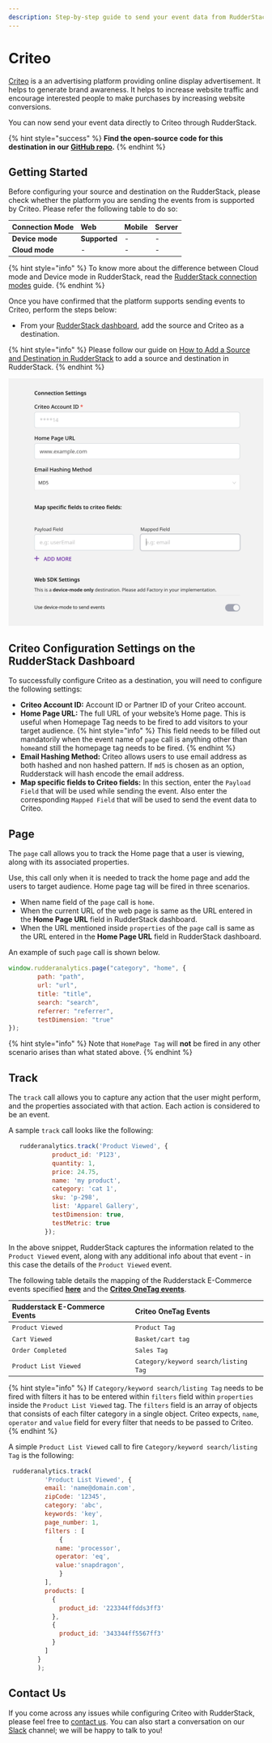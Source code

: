 ```yaml
---
description: Step-by-step guide to send your event data from RudderStack to Criteo.
---
```


# Criteo

[Criteo](https://www.criteo.com/) is a an advertising platform providing online display advertisement. It helps to generate brand awareness. It helps to increase website traffic and encourage interested people to make purchases by increasing website conversions.

You can now send your event data directly to Criteo through RudderStack.

{% hint style="success" %}
**Find the open-source code for this destination in our** [**GitHub repo**](https://github.com/rudderlabs/rudder-sdk-js/tree/production/integrations)**.**
{% endhint %}

## Getting Started

Before configuring your source and destination on the RudderStack, please check whether the platform you are sending the events from is supported by Criteo. Please refer the following table to do so:

| **Connection Mode** | **Web** | **Mobile** | **Server** |
| :--- | :--- | :--- | :--- |
| **Device mode** | **Supported** | - | - |
| **Cloud mode** | -| - | - |

{% hint style="info" %}
To know more about the difference between Cloud mode and Device mode in RudderStack, read the [RudderStack connection modes](https://docs.rudderstack.com/get-started/rudderstack-connection-modes) guide.
{% endhint %}

Once you have confirmed that the platform supports sending events to Criteo, perform the steps below:

* From your [RudderStack dashboard](https://app.rudderstack.com/), add the source and Criteo as a destination.

{% hint style="info" %}
Please follow our guide on [How to Add a Source and Destination in RudderStack](https://docs.rudderstack.com/how-to-guides/adding-source-and-destination-rudderstack) to add a source and destination in RudderStack.
{% endhint %}

![Configuration Settings for Criteo](../../.gitbook/assets/Criteo.png)

## Criteo Configuration Settings on the RudderStack Dashboard

To successfully configure Criteo as a destination, you will need to configure the following settings:

* **Criteo Account ID:** Account ID or Partner ID of your Criteo account.
* **Home Page URL:** The full URL of your website’s Home page. This is useful when Homepage Tag needs to be fired to add visitors to your target audience.
{% hint style="info" %}
This field needs to be filled out mandatorily when the event name of `page` call is anything other than `home`and still the homepage tag needs to be fired.
{% endhint %}
* **Email Hashing Method:** Criteo allows users to use email address as both hashed and non hashed pattern. If `md5` is chosen as an option, Rudderstack will hash encode the email address. 
* **Map specific fields to Criteo fields:** In this section, enter the `Payload Field` that will be used while sending the event. Also enter the corresponding `Mapped Field` that will be used to send the event data to Criteo.


## Page

The `page` call allows you to track the Home page that a user is viewing, along with its associated properties.

Use, this call only when it is needed to track the home page and add the users to target audience. Home page tag will be fired in three scenarios.

* When name field of the `page` call is `home`.
* When the current URL of the web page is same as the URL entered in the **Home Page URL** field in RudderStack dashboard. 
* When the URL mentioned inside `properties` of the `page` call is same as the URL entered in the **Home Page URL** field in RudderStack dashboard. 

An example of such `page` call is shown below.

```javascript
window.rudderanalytics.page("category", "home", {
        path: "path",
        url: "url",
        title: "title",
        search: "search",
        referrer: "referrer",
        testDimension: "true"
});
```

{% hint style="info" %}
Note that `HomePage Tag` will **not** be fired in any other scenario arises than what stated above.
{% endhint %}


## Track

The `track` call allows you to capture any action that the user might perform, and the properties associated with that action. Each action is considered to be an event. 


A sample `track` call looks like the following:

```javascript
   rudderanalytics.track('Product Viewed', {
            product_id: 'P123',
            quantity: 1,
            price: 24.75,
            name: 'my product',
            category: 'cat 1',
            sku: 'p-298',
            list: 'Apparel Gallery',
            testDimension: true,
            testMetric: true
          });
```

In the above snippet, RudderStack captures the information related to the `Product Viewed` event, along with any additional info about that event - in this case the details of the `Product Viewed` event.

The following table details the mapping of the Rudderstack E-Commerce events specified  [**here**](https://docs.rudderstack.com/rudderstack-api/rudderstack-ecommerce-events-specification) and the [**Criteo OneTag events**](https://support.criteo.com/s/article?article=All-Criteo-OneTag-events-and-parameters&language=en_US).

| **Rudderstack E-Commerce Events** | **Criteo OneTag Events** |
| :--- | :--- | 
|`Product Viewed`| `Product Tag`|
|`Cart Viewed`| `Basket/cart tag`|
|`Order Completed`| `Sales Tag`|
|`Product List Viewed`|`Category/keyword search/listing Tag`|

{% hint style="info" %}
If `Category/keyword search/listing Tag` needs to be fired with filters it has to be entered within `filters` field within `properties` inside the `Product List Viewed` tag. The `filters` field is an array of objects that consists of each filter category in a single object. Criteo expects, `name`, `operator` and `value` field for every filter that needs to be passed to Criteo.
{% endhint %}

A simple `Product List Viewed` call to fire `Category/keyword search/listing Tag` is the following:

```javascript
 rudderanalytics.track(
          'Product List Viewed', {
          email: 'name@domain.com',
          zipCode: '12345',
          category: 'abc',
          keywords: 'key',
          page_number: 1,
          filters : [
              {
             name: 'processor',
             operator: 'eq',
             value:'snapdragon',
              }
          ],
          products: [
            {
              product_id: '223344ffdds3ff3'
            },
            {
              product_id: '343344ff5567ff3'
            }
          ]
        }
        );
```


## Contact Us

If you come across any issues while configuring Criteo with RudderStack, please feel free to [contact us](mailto:docs@rudderstack.com). You can also start a conversation on our [Slack](https://resources.rudderstack.com/join-rudderstack-slack) channel; we will be happy to talk to you!

